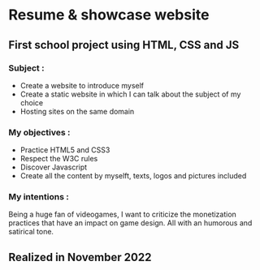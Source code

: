 # Resume & showcase website

## First school project using HTML, CSS and JS

### Subject :

- Create a website to introduce myself
- Create a static website in which I can talk about the subject of my choice
- Hosting sites on the same domain

### My objectives :

- Practice HTML5 and CSS3
- Respect the W3C rules
- Discover Javascript
- Create all the content by myselft, texts, logos and pictures included

### My intentions :

Being a huge fan of videogames, I want to criticize the monetization practices that have an impact on game design. All with an humorous and satirical tone.

## Realized in November 2022
